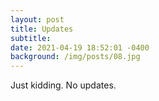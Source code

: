 ```yaml
---
layout: post
title: Updates
subtitle: 
date: 2021-04-19 18:52:01 -0400
background: /img/posts/08.jpg
---
```


Just kidding. No updates.